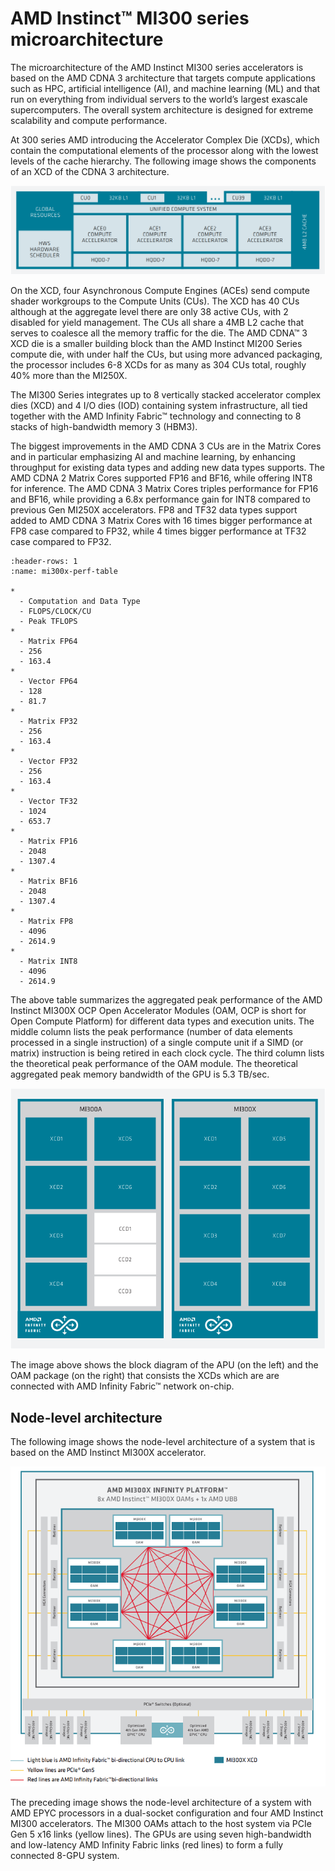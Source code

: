 # AMD Instinct™ MI300 series microarchitecture

The microarchitecture of the AMD Instinct MI300 series accelerators is based on
the AMD CDNA 3 architecture that targets compute applications such as HPC,
artificial intelligence (AI), and machine learning (ML) and that run on
everything from individual servers to the world’s largest exascale
supercomputers. The overall system architecture is designed for extreme
scalability and compute performance.

At 300 series AMD introducing the Accelerator Complex Die (XCDs), which contain
the computational elements of the processor along with the lowest levels of the
cache hierarchy. The following image shows the components of an XCD of the
CDNA 3 architecture.

![Structure of a single XCD in the AMD Instinct MI300 series accelerators.](../../data/conceptual/gpu-arch/image007.png "Structure of a single XCD in the AMD Instinct MI300 series accelerators.")

On the XCD, four Asynchronous Compute Engines (ACEs) send compute shader
workgroups to the Compute Units (CUs). The XCD has 40 CUs although at the
aggregate level there are only 38 active CUs, with 2 disabled for yield
management. The CUs all share a 4MB L2 cache that serves to coalesce all the
memory traffic for the die. The AMD CDNA™ 3 XCD die is a smaller building block
than the AMD Instinct MI200 Series compute die, with under half the CUs, but
using more advanced packaging, the processor includes 6-8 XCDs for as many as
304 CUs total, roughly 40% more than the MI250X.

The MI300 Series integrates up to 8 vertically stacked accelerator complex dies
(XCD) and 4 I/O dies (IOD) containing system infrastructure, all tied together
with the AMD Infinity Fabric™ technology and connecting to 8 stacks of
high-bandwidth memory 3 (HBM3).

The biggest improvements in the AMD CDNA 3 CUs are in the Matrix Cores and in
particular emphasizing AI and machine learning, by enhancing throughput for
existing data types and adding new data types supports. The AMD CDNA 2 Matrix
Cores supported FP16 and BF16, while offering INT8 for inference. The AMD CDNA 3
Matrix Cores triples performance for FP16 and BF16, while providing a 6.8x
performance gain for INT8 compared to previous Gen MI250X accelerators. FP8 and
TF32 data types support added to AMD CDNA 3 Matrix Cores with 16 times bigger
performance at FP8 case compared to FP32, while 4 times bigger performance at
TF32 case compared to FP32.

```{list-table} Peak-performance capabilities of the MI300X for different data types.
:header-rows: 1
:name: mi300x-perf-table

*
  - Computation and Data Type
  - FLOPS/CLOCK/CU
  - Peak TFLOPS
*
  - Matrix FP64
  - 256
  - 163.4
*
  - Vector FP64
  - 128
  - 81.7
*
  - Matrix FP32
  - 256
  - 163.4
*
  - Vector FP32
  - 256
  - 163.4
*
  - Vector TF32
  - 1024
  - 653.7
*
  - Matrix FP16
  - 2048
  - 1307.4
*
  - Matrix BF16
  - 2048
  - 1307.4
*
  - Matrix FP8
  - 4096
  - 2614.9
*
  - Matrix INT8
  - 4096
  - 2614.9
```

The above table summarizes the aggregated peak performance of the AMD Instinct
MI300X OCP Open Accelerator Modules (OAM, OCP is short for Open Compute
Platform) for different data types and execution units. The middle column lists
the peak performance (number of data elements processed in a single instruction)
of a single compute unit if a SIMD (or matrix) instruction is being retired in
each clock cycle. The third column lists the theoretical peak performance of the
OAM module. The theoretical aggregated peak memory bandwidth of the GPU is 5.3
TB/sec.

![Architecture of the AMD Instinct MI300A and MI300X accelerators](../../data/conceptual/gpu-arch/image008.png "Architecture of the AMD Instinct MI300A and MI300X accelerators")

The image above shows the block diagram of the APU (on the left) and the OAM
package (on the right) that consists the XCDs which are are connected with AMD
Infinity Fabric™ network on-chip.

## Node-level architecture

The following image shows the node-level architecture of a system that is
based on the AMD Instinct MI300X accelerator.

![Block diagram of AMD Instinct MI300X Accelerators with 4th Generation AMD EPYC processor](../../data/conceptual/gpu-arch/image009.png "Block diagram of AMD Instinct MI300X Accelerators with 4th Generation AMD EPYC processor")

The preceding image shows the node-level architecture of a system with AMD
EPYC processors in a dual-socket configuration and four AMD Instinct MI300
accelerators. The MI300 OAMs attach to the host system via PCIe Gen 5 x16 links
(yellow lines). The GPUs are using seven high-bandwidth and low-latency AMD
Infinity Fabric links (red lines) to form a fully connected 8-GPU system.

<!---
We need performance data about the P2P communication here.
-->

